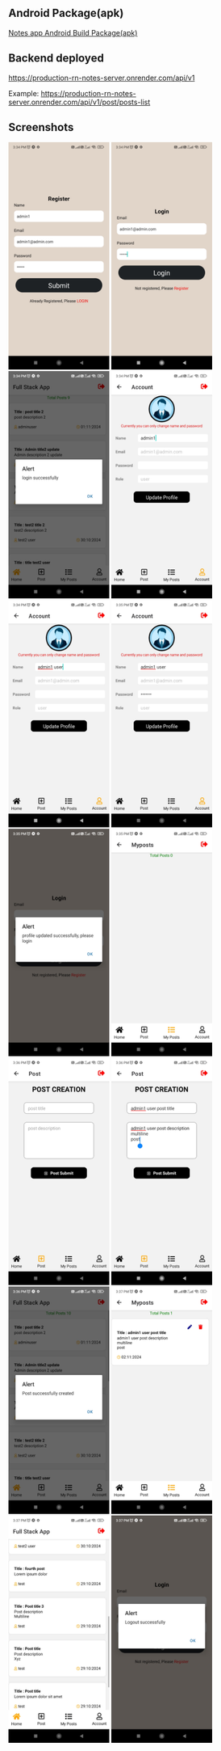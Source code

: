 ## Android Package(apk)

<a href="https://drive.google.com/file/d/1YZwjLTLLTVrvnHKY_dZ0r6YaPF1tuRTV/view?usp=sharing">Notes app Android Build Package(apk)</a>

## Backend deployed

https://production-rn-notes-server.onrender.com/api/v1

Example: https://production-rn-notes-server.onrender.com/api/v1/post/posts-list

## Screenshots

<div>
    <img src="./assets/screenshots/1.jpg" alt="" style="height:450px; width:200px;"/>
    <img src="./assets/screenshots/2.jpg" alt="" style="height:450px; width:200px;"/>
    <img src="./assets/screenshots/3.jpg" alt="" style="height:450px; width:200px;"/>
    <img src="./assets/screenshots/4.jpg" alt="" style="height:450px; width:200px;"/>
    <img src="./assets/screenshots/5.jpg" alt="" style="height:450px; width:200px;"/>
    <img src="./assets/screenshots/6.jpg" alt="" style="height:450px; width:200px;"/>
    <img src="./assets/screenshots/7.jpg" alt="" style="height:450px; width:200px;"/>
    <img src="./assets/screenshots/8.jpg" alt="" style="height:450px; width:200px;"/>
    <img src="./assets/screenshots/9.jpg" alt="" style="height:450px; width:200px;"/>
    <img src="./assets/screenshots/10.jpg" alt="" style="height:450px; width:200px;"/>
    <img src="./assets/screenshots/11.jpg" alt="" style="height:450px; width:200px;"/>
    <img src="./assets/screenshots/12.jpg" alt="" style="height:450px; width:200px;"/>
    <img src="./assets/screenshots/13.jpg" alt="" style="height:450px; width:200px;"/>
    <img src="./assets/screenshots/14.jpg" alt="" style="height:450px; width:200px;"/>
</div>
